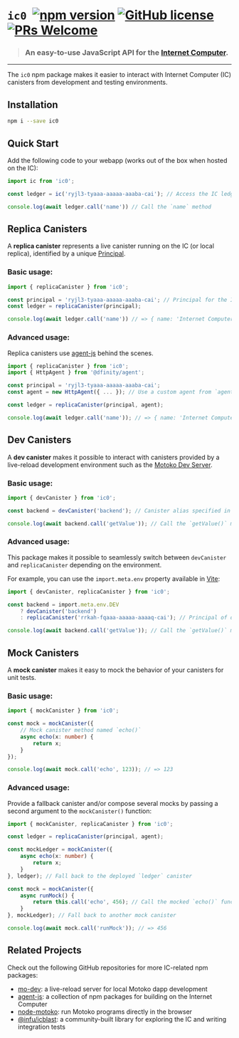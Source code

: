 
# `ic0` &nbsp;[![npm version](https://img.shields.io/npm/v/ic0.svg?logo=npm)](https://www.npmjs.com/package/ic0) [![GitHub license](https://img.shields.io/badge/license-Apache%202.0-blue.svg)](https://opensource.org/licenses/Apache-2.0) [![PRs Welcome](https://img.shields.io/badge/PRs-welcome-brightgreen.svg)](https://github.com/dfinity/ic0/issues)

> ### An easy-to-use JavaScript API for the [Internet Computer](https://internetcomputer.org/).

---

The `ic0` npm package makes it easier to interact with Internet Computer (IC) canisters
from development and testing environments. 

## Installation

```sh
npm i --save ic0
```

## Quick Start

Add the following code to your webapp (works out of the box when hosted on the IC):

```ts
import ic from 'ic0';

const ledger = ic('ryjl3-tyaaa-aaaaa-aaaba-cai'); // Access the IC ledger canister

console.log(await ledger.call('name')) // Call the `name` method
```

## Replica Canisters

A **replica canister** represents a live canister running on the IC (or local replica), identified by a unique
[Principal](https://medium.com/dfinity/internet-computer-basics-part-1-principals-and-identities-215e8f239da4). 

### Basic usage:

```ts
import { replicaCanister } from 'ic0';

const principal = 'ryjl3-tyaaa-aaaaa-aaaba-cai'; // Principal for the IC ledger
const ledger = replicaCanister(principal);

console.log(await ledger.call('name')) // => { name: 'Internet Computer' }
```

### Advanced usage:

Replica canisters use [agent-js](https://github.com/dfinity/agent-js) behind the scenes. 

```ts
import { replicaCanister } from 'ic0';
import { HttpAgent } from '@dfinity/agent';

const principal = 'ryjl3-tyaaa-aaaaa-aaaba-cai';
const agent = new HttpAgent({ ... }); // Use a custom agent from `agent-js`

const ledger = replicaCanister(principal, agent);

console.log(await ledger.call('name')); // => { name: 'Internet Computer' }
```

## Dev Canisters

A **dev canister** makes it possible to interact with canisters provided by a live-reload development environment
such as the [Motoko Dev Server](https://github.com/dfinity/motoko-dev-server).

### Basic usage:

```ts
import { devCanister } from 'ic0';

const backend = devCanister('backend'); // Canister alias specified in your `dfx.json` file

console.log(await backend.call('getValue')); // Call the `getValue()` method on your `backend` canister
```

### Advanced usage:

This package makes it possible to seamlessly switch between `devCanister` and `replicaCanister` depending on the environment.

For example, you can use the `import.meta.env` property available in [Vite](https://vitejs.dev/):

```ts
import { devCanister, replicaCanister } from 'ic0';

const backend = import.meta.env.DEV
    ? devCanister('backend')
    : replicaCanister('rrkah-fqaaa-aaaaa-aaaaq-cai'); // Principal of deployed canister

console.log(await backend.call('getValue')); // Call the `getValue()` method on the deployed canister when in production
```

## Mock Canisters

A **mock canister** makes it easy to mock the behavior of your canisters for unit tests. 

### Basic usage:

```ts
import { mockCanister } from 'ic0';

const mock = mockCanister({
    // Mock canister method named `echo()`
    async echo(x: number) {
        return x;
    }
});

console.log(await mock.call('echo', 123)); // => 123
```

### Advanced usage:

Provide a fallback canister and/or compose several mocks by passing a second argument to the `mockCanister()` function:

```ts
import { mockCanister, replicaCanister } from 'ic0';

const ledger = replicaCanister(principal, agent);

const mockLedger = mockCanister({
    async echo(x: number) {
        return x;
    }
}, ledger); // Fall back to the deployed `ledger` canister

const mock = mockCanister({
    async runMock() {
        return this.call('echo', 456); // Call the mocked `echo()` function
    }
}, mockLedger); // Fall back to another mock canister

console.log(await mock.call('runMock')); // => 456
```

## Related Projects

Check out the following GitHub repositories for more IC-related npm packages:

- [mo-dev](https://github.com/dfinity/motoko-dev-server): a live-reload server for local Motoko dapp development
- [agent-js](https://github.com/dfinity/agent-js): a collection of npm packages for building on the Internet Computer
- [node-motoko](https://github.com/dfinity/node-motoko): run Motoko programs directly in the browser
- [@infu/icblast](https://github.com/infu/icblast): a community-built library for exploring the IC and writing integration tests
